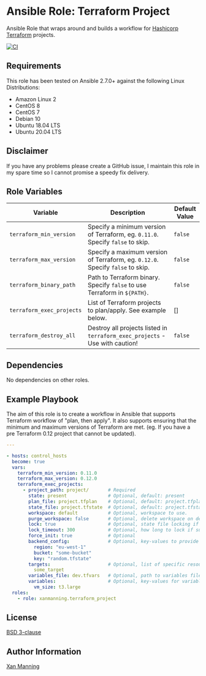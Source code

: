 # Ansible Role: Terraform Project

Ansible Role that wraps around and builds a workflow for [Hashicorp Terraform](https://www.terraform.io/) projects.

[![CI](https://github.com/PyratLabs/ansible-role-terraform-project/actions/workflows/ci.yml/badge.svg)](https://github.com/PyratLabs/ansible-role-terraform-project/actions/workflows/ci.yml)

## Requirements

This role has been tested on Ansible 2.7.0+ against the following Linux Distributions:

  - Amazon Linux 2
  - CentOS 8
  - CentOS 7
  - Debian 10
  - Ubuntu 18.04 LTS
  - Ubuntu 20.04 LTS

## Disclaimer

If you have any problems please create a GitHub issue, I maintain this role in
my spare time so I cannot promise a speedy fix delivery.

## Role Variables


| Variable                  | Description                                                                    | Default Value |
|---------------------------|--------------------------------------------------------------------------------|---------------|
| `terraform_min_version`   | Specify a minimum version of Terraform, eg. `0.11.0`. Specify `false` to skip. | `false`       |
| `terraform_max_version`   | Specify a maximum version of Terraform, eg. `0.12.0`. Specify `false` to skip. | `false`       |
| `terraform_binary_path`   | Path to Terraform binary. Specify `false` to use Terraform in `${PATH}`.       | `false`       |
| `terraform_exec_projects` | List of Terraform projects to plan/apply. See example below.                   | []            |
| `terraform_destroy_all`   | Destroy all projects listed in `terraform_exec_projects` - Use with caution!   | `false`       |

## Dependencies

No dependencies on other roles.

## Example Playbook

The aim of this role is to create a workflow in Ansible that supports Terraform
workflow of "plan, then apply". It also supports ensuring that the minimum and
maximum versions of Terraform are met. (eg. If you have a pre Terraform 0.12
project that cannot be updated).


```yaml
---

- hosts: control_hosts
  become: true
  vars:
    terraform_min_version: 0.11.0
    terraform_max_version: 0.12.0
    terraform_exec_projects:
      - project_path: project/       # Required
        state: present               # Optional, default: present
        plan_file: project.tfplan    # Optional, default: project.tfplan
        state_file: project.tfstate  # Optional, default: project.tfstate
        workspace: default           # Optional, workspace to use.
        purge_workspace: false       # Optional, delete workspace on destroy?
        lock: true                   # Optional, state file locking if supported.
        lock_timeout: 300            # Optional, how long to lock if supported.
        force_init: true             # Optional
        backend_config:              # Optional, key-values to provide at init stage.
          region: "eu-west-1"
          bucket: "some-bucket"
          key: "random.tfstate"
        targets:                     # Optional, list of specific resources to plan/apply to.
          some_target
        variables_file: dev.tfvars   # Optional, path to variables file.
        variables:                   # Optional, key-values for variables.
          vm_size: t3.large
  roles:
    - role: xanmanning.terraform_project
```

## License

[BSD 3-clause](LICENSE.txt)

## Author Information

[Xan Manning](https://xan.manning.io/)
